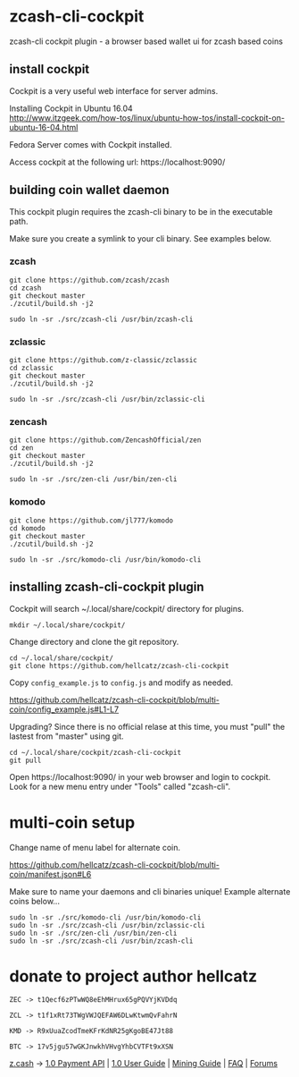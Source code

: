 # zcash-cli-cockpit

zcash-cli cockpit plugin - a browser based wallet ui for zcash based coins

## install cockpit

Cockpit is a very useful web interface for server admins.

Installing Cockpit in Ubuntu 16.04  
http://www.itzgeek.com/how-tos/linux/ubuntu-how-tos/install-cockpit-on-ubuntu-16-04.html

Fedora Server comes with Cockpit installed.

Access cockpit at the following url: https://localhost:9090/

## building coin wallet daemon

This cockpit plugin requires the zcash-cli binary to be in the executable path.

Make sure you create a symlink to your cli binary. See examples below.

### zcash

    git clone https://github.com/zcash/zcash
    cd zcash
    git checkout master
    ./zcutil/build.sh -j2
    
    sudo ln -sr ./src/zcash-cli /usr/bin/zcash-cli

### zclassic

    git clone https://github.com/z-classic/zclassic
    cd zclassic
    git checkout master
    ./zcutil/build.sh -j2
    
    sudo ln -sr ./src/zcash-cli /usr/bin/zclassic-cli
    
### zencash

    git clone https://github.com/ZencashOfficial/zen
    cd zen
    git checkout master
    ./zcutil/build.sh -j2
    
    sudo ln -sr ./src/zen-cli /usr/bin/zen-cli
    
### komodo

    git clone https://github.com/jl777/komodo
    cd komodo
    git checkout master
    ./zcutil/build.sh -j2
    
    sudo ln -sr ./src/komodo-cli /usr/bin/komodo-cli
    
## installing zcash-cli-cockpit plugin   
Cockpit will search ~/.local/share/cockpit/ directory for plugins.

    mkdir ~/.local/share/cockpit/

Change directory and clone the git repository.
    
    cd ~/.local/share/cockpit/
    git clone https://github.com/hellcatz/zcash-cli-cockpit
    
Copy `config_example.js` to `config.js` and modify as needed.

https://github.com/hellcatz/zcash-cli-cockpit/blob/multi-coin/config_example.js#L1-L7

Upgrading? Since there is no official relase at this time, you must "pull" the lastest from "master" using git.

    cd ~/.local/share/cockpit/zcash-cli-cockpit
    git pull

Open https://localhost:9090/ in your web browser and login to cockpit.
Look for a new menu entry under "Tools" called "zcash-cli".

# multi-coin setup

Change name of menu label for alternate coin.

https://github.com/hellcatz/zcash-cli-cockpit/blob/multi-coin/manifest.json#L6

Make sure to name your daemons and cli binaries unique! Example alternate coins below...

    sudo ln -sr ./src/komodo-cli /usr/bin/komodo-cli
    sudo ln -sr ./src/zcash-cli /usr/bin/zclassic-cli
    sudo ln -sr ./src/zen-cli /usr/bin/zen-cli
    sudo ln -sr ./src/zcash-cli /usr/bin/zcash-cli

# donate to project author hellcatz

    ZEC -> t1Qecf6zPTwWQ8eEhMHrux65gPQVYjKVDdq

    ZCL -> t1f1xRt73TWgVWJQEFAW6DLwKtwmQvFahrN

    KMD -> R9xUuaZcodTmeKFrKdNR25gKgoBE47Jt88

    BTC -> 17v5jgu57wGKJnwkhVHvgYhbCVTFt9xXSN

<a target="_blank" href="http://z.cash/">z.cash</a> -> 
<a target="_blank" href="https://github.com/zcash/zcash/blob/master/doc/payment-api.md">1.0 Payment API</a> |
<a target="_blank" href="https://github.com/zcash/zcash/wiki/1.0-User-Guide">1.0 User Guide</a> |
<a target="_blank" href="https://github.com/zcash/zcash/wiki/Mining-Guide">Mining Guide</a> |
<a target="_blank" href="https://z.cash/support/faq.html">FAQ</a> |
<a target="_blank" href="https://forum.z.cash/">Forums</a>
